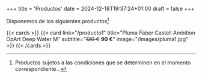  +++
title = 'Productos'
date = 2024-12-18T19:37:24+01:00
draft = false
+++

Disponemos de los siguientes productos[^1]

[^1]: Productos sujetos a las condiciones que se determinen en el momento correspondiente...

{{< cards >}}
  {{< card link="/producto1" title="Pluma Faber Castell Ambition OpArt Deep Water M" subtitle="~~120 €~~ **90 €**" image="/images/pluma1.jpg" >}}
{{< /cards >}}

